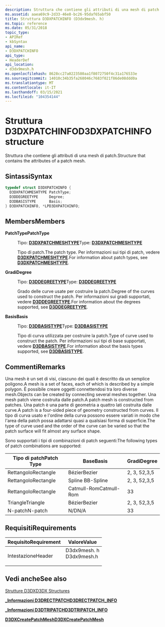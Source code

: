 ```yaml
---
description: Struttura che contiene gli attributi di una mesh di patch.
ms.assetid: aaea69c9-2d33-46e8-bc26-95daf65abf50
title: Struttura D3DXPATCHINFO (D3dx9mesh. h)
ms.topic: reference
ms.date: 05/31/2018
topic_type:
- APIRef
- kbSyntax
api_name:
- D3DXPATCHINFO
api_type:
- HeaderDef
api_location:
- d3dx9mesh.h
ms.openlocfilehash: 8628cc27a0223580aa1f8072750f4c31a176533e
ms.sourcegitcommit: 14010c34b35fa268046c7683f021f86de08ddd0a
ms.translationtype: MT
ms.contentlocale: it-IT
ms.lasthandoff: 03/15/2021
ms.locfileid: "104354144"
---
```

# <a name="d3dxpatchinfo-structure"></a><span data-ttu-id="a3e1d-103">Struttura D3DXPATCHINFO</span><span class="sxs-lookup"><span data-stu-id="a3e1d-103">D3DXPATCHINFO structure</span></span>

<span data-ttu-id="a3e1d-104">Struttura che contiene gli attributi di una mesh di patch.</span><span class="sxs-lookup"><span data-stu-id="a3e1d-104">Structure that contains the attributes of a patch mesh.</span></span>

## <a name="syntax"></a><span data-ttu-id="a3e1d-105">Sintassi</span><span class="sxs-lookup"><span data-stu-id="a3e1d-105">Syntax</span></span>


```C++
typedef struct D3DXPATCHINFO {
  D3DXPATCHMESHTYPE PatchType;
  D3DDEGREETYPE     Degree;
  D3DBASISTYPE      Basis;
} D3DXPATCHINFO, *LPD3DXPATCHINFO;
```



## <a name="members"></a><span data-ttu-id="a3e1d-106">Members</span><span class="sxs-lookup"><span data-stu-id="a3e1d-106">Members</span></span>

<dl> <dt>

<span data-ttu-id="a3e1d-107">**PatchType**</span><span class="sxs-lookup"><span data-stu-id="a3e1d-107">**PatchType**</span></span>
</dt> <dd>

<span data-ttu-id="a3e1d-108">Tipo: **[ **D3DXPATCHMESHTYPE**](./d3dxpatchmeshtype.md)**</span><span class="sxs-lookup"><span data-stu-id="a3e1d-108">Type: **[**D3DXPATCHMESHTYPE**](./d3dxpatchmeshtype.md)**</span></span>

</dd> <dd>

<span data-ttu-id="a3e1d-109">Tipo di patch.</span><span class="sxs-lookup"><span data-stu-id="a3e1d-109">The patch type.</span></span> <span data-ttu-id="a3e1d-110">Per informazioni sui tipi di patch, vedere [**D3DXPATCHMESHTYPE**](./d3dxpatchmeshtype.md).</span><span class="sxs-lookup"><span data-stu-id="a3e1d-110">For information about patch types, see [**D3DXPATCHMESHTYPE**](./d3dxpatchmeshtype.md).</span></span>

</dd> <dt>

<span data-ttu-id="a3e1d-111">**Gradi**</span><span class="sxs-lookup"><span data-stu-id="a3e1d-111">**Degree**</span></span>
</dt> <dd>

<span data-ttu-id="a3e1d-112">Tipo: **[ **D3DDEGREETYPE**](./d3ddegreetype.md)**</span><span class="sxs-lookup"><span data-stu-id="a3e1d-112">Type: **[**D3DDEGREETYPE**](./d3ddegreetype.md)**</span></span>

</dd> <dd>

<span data-ttu-id="a3e1d-113">Grado delle curve usate per costruire la patch.</span><span class="sxs-lookup"><span data-stu-id="a3e1d-113">Degree of the curves used to construct the patch.</span></span> <span data-ttu-id="a3e1d-114">Per informazioni sui gradi supportati, vedere [**D3DDEGREETYPE**](./d3ddegreetype.md).</span><span class="sxs-lookup"><span data-stu-id="a3e1d-114">For information about the degrees supported, see [**D3DDEGREETYPE**](./d3ddegreetype.md).</span></span>

</dd> <dt>

<span data-ttu-id="a3e1d-115">**Basis**</span><span class="sxs-lookup"><span data-stu-id="a3e1d-115">**Basis**</span></span>
</dt> <dd>

<span data-ttu-id="a3e1d-116">Tipo: **[ **D3DBASISTYPE**](./d3dbasistype.md)**</span><span class="sxs-lookup"><span data-stu-id="a3e1d-116">Type: **[**D3DBASISTYPE**](./d3dbasistype.md)**</span></span>

</dd> <dd>

<span data-ttu-id="a3e1d-117">Tipo di curva utilizzata per costruire la patch.</span><span class="sxs-lookup"><span data-stu-id="a3e1d-117">Type of curve used to construct the patch.</span></span> <span data-ttu-id="a3e1d-118">Per informazioni sui tipi di base supportati, vedere [**D3DBASISTYPE**](./d3dbasistype.md).</span><span class="sxs-lookup"><span data-stu-id="a3e1d-118">For information about the basis types supported, see [**D3DBASISTYPE**](./d3dbasistype.md).</span></span>

</dd> </dl>

## <a name="remarks"></a><span data-ttu-id="a3e1d-119">Commenti</span><span class="sxs-lookup"><span data-stu-id="a3e1d-119">Remarks</span></span>

<span data-ttu-id="a3e1d-120">Una mesh è un set di visi, ciascuno dei quali è descritto da un semplice poligono.</span><span class="sxs-lookup"><span data-stu-id="a3e1d-120">A mesh is a set of faces, each of which is described by a simple polygon.</span></span> <span data-ttu-id="a3e1d-121">È possibile creare oggetti connettendosi tra loro diverse mesh.</span><span class="sxs-lookup"><span data-stu-id="a3e1d-121">Objects can be created by connecting several meshes together.</span></span> <span data-ttu-id="a3e1d-122">Una mesh patch viene costruita dalle patch.</span><span class="sxs-lookup"><span data-stu-id="a3e1d-122">A patch mesh is constructed from patches.</span></span> <span data-ttu-id="a3e1d-123">Una patch è una parte di geometria a quattro lati costruita dalle curve.</span><span class="sxs-lookup"><span data-stu-id="a3e1d-123">A patch is a four-sided piece of geometry constructed from curves.</span></span> <span data-ttu-id="a3e1d-124">Il tipo di curva usato e l'ordine della curva possono essere variati in modo che l'area della patch possa adattarsi quasi a qualsiasi forma di superficie.</span><span class="sxs-lookup"><span data-stu-id="a3e1d-124">The type of curve used and the order of the curve can be varied so that the patch surface will fit almost any surface shape.</span></span>

<span data-ttu-id="a3e1d-125">Sono supportati i tipi di combinazioni di patch seguenti:</span><span class="sxs-lookup"><span data-stu-id="a3e1d-125">The following types of patch combinations are supported:</span></span>



| <span data-ttu-id="a3e1d-126">Tipo di patch</span><span class="sxs-lookup"><span data-stu-id="a3e1d-126">Patch Type</span></span> | <span data-ttu-id="a3e1d-127">Base</span><span class="sxs-lookup"><span data-stu-id="a3e1d-127">Basis</span></span>       | <span data-ttu-id="a3e1d-128">Gradi</span><span class="sxs-lookup"><span data-stu-id="a3e1d-128">Degree</span></span> |
|------------|-------------|--------|
| <span data-ttu-id="a3e1d-129">Rettangolo</span><span class="sxs-lookup"><span data-stu-id="a3e1d-129">Rectangle</span></span>  | <span data-ttu-id="a3e1d-130">Bézier</span><span class="sxs-lookup"><span data-stu-id="a3e1d-130">Bezier</span></span>      | <span data-ttu-id="a3e1d-131">2, 3, 5</span><span class="sxs-lookup"><span data-stu-id="a3e1d-131">2,3,5</span></span>  |
| <span data-ttu-id="a3e1d-132">Rettangolo</span><span class="sxs-lookup"><span data-stu-id="a3e1d-132">Rectangle</span></span>  | <span data-ttu-id="a3e1d-133">Spline B</span><span class="sxs-lookup"><span data-stu-id="a3e1d-133">B-Spline</span></span>    | <span data-ttu-id="a3e1d-134">2, 3, 5</span><span class="sxs-lookup"><span data-stu-id="a3e1d-134">2,3,5</span></span>  |
| <span data-ttu-id="a3e1d-135">Rettangolo</span><span class="sxs-lookup"><span data-stu-id="a3e1d-135">Rectangle</span></span>  | <span data-ttu-id="a3e1d-136">Catmull-Rom</span><span class="sxs-lookup"><span data-stu-id="a3e1d-136">Catmull-Rom</span></span> | <span data-ttu-id="a3e1d-137">3</span><span class="sxs-lookup"><span data-stu-id="a3e1d-137">3</span></span>      |
| <span data-ttu-id="a3e1d-138">Triangle</span><span class="sxs-lookup"><span data-stu-id="a3e1d-138">Triangle</span></span>   | <span data-ttu-id="a3e1d-139">Bézier</span><span class="sxs-lookup"><span data-stu-id="a3e1d-139">Bezier</span></span>      | <span data-ttu-id="a3e1d-140">2, 3, 5</span><span class="sxs-lookup"><span data-stu-id="a3e1d-140">2,3,5</span></span>  |
| <span data-ttu-id="a3e1d-141">N-patch</span><span class="sxs-lookup"><span data-stu-id="a3e1d-141">N-patch</span></span>    | <span data-ttu-id="a3e1d-142">N/D</span><span class="sxs-lookup"><span data-stu-id="a3e1d-142">N/A</span></span>         | <span data-ttu-id="a3e1d-143">3</span><span class="sxs-lookup"><span data-stu-id="a3e1d-143">3</span></span>      |



 

## <a name="requirements"></a><span data-ttu-id="a3e1d-144">Requisiti</span><span class="sxs-lookup"><span data-stu-id="a3e1d-144">Requirements</span></span>



| <span data-ttu-id="a3e1d-145">Requisito</span><span class="sxs-lookup"><span data-stu-id="a3e1d-145">Requirement</span></span> | <span data-ttu-id="a3e1d-146">Valore</span><span class="sxs-lookup"><span data-stu-id="a3e1d-146">Value</span></span> |
|-------------------|----------------------------------------------------------------------------------------|
| <span data-ttu-id="a3e1d-147">Intestazione</span><span class="sxs-lookup"><span data-stu-id="a3e1d-147">Header</span></span><br/> | <dl> <span data-ttu-id="a3e1d-148"><dt>D3dx9mesh. h</dt></span><span class="sxs-lookup"><span data-stu-id="a3e1d-148"><dt>D3dx9mesh.h</dt></span></span> </dl> |



## <a name="see-also"></a><span data-ttu-id="a3e1d-149">Vedi anche</span><span class="sxs-lookup"><span data-stu-id="a3e1d-149">See also</span></span>

<dl> <dt>

[<span data-ttu-id="a3e1d-150">Strutture D3DX</span><span class="sxs-lookup"><span data-stu-id="a3e1d-150">D3DX Structures</span></span>](dx9-graphics-reference-d3dx-structures.md)
</dt> <dt>

[<span data-ttu-id="a3e1d-151">**\_Informazioni D3DRECTPATCH**</span><span class="sxs-lookup"><span data-stu-id="a3e1d-151">**D3DRECTPATCH\_INFO**</span></span>](d3drectpatch-info.md)
</dt> <dt>

[<span data-ttu-id="a3e1d-152">**\_Informazioni D3DTRIPATCH**</span><span class="sxs-lookup"><span data-stu-id="a3e1d-152">**D3DTRIPATCH\_INFO**</span></span>](d3dtripatch-info.md)
</dt> <dt>

[<span data-ttu-id="a3e1d-153">**D3DXCreatePatchMesh**</span><span class="sxs-lookup"><span data-stu-id="a3e1d-153">**D3DXCreatePatchMesh**</span></span>](d3dxcreatepatchmesh.md)
</dt> </dl>

 

 
